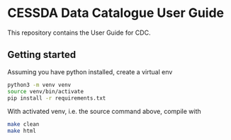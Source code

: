 # CESSDA Data Catalogue User Guide

This repository contains the User Guide for CDC.

## Getting started

Assuming you have python installed, create a virtual env

```bash
python3 -m venv venv
source venv/bin/activate
pip install -r requirements.txt
```

With activated venv, i.e. the source command above, compile with

```bash
make clean
make html
```
